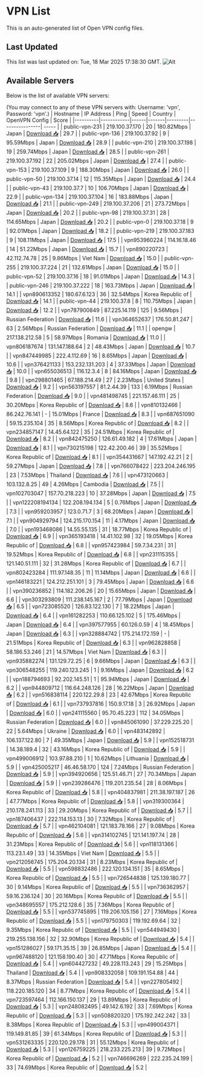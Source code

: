 # VPN List

This is an auto-generated list of Open VPN config files.

## Last Updated

This list was last updated on: Tue, 18 Mar 2025 17:38:30 GMT.
![Alt](https://repobeats.axiom.co/api/embed/186b98318ef1479477931607c1ad7d823f12451f.svg "Repobeats analytics image")

## Available Servers

Below is the list of available VPN servers:

(You may connect to any of these VPN servers with: Username: 'vpn', Password: 'vpn'.)
| Hostname | IP Address | Ping | Speed | Country | OpenVPN Config | Score |
|----------|------------|------|-------|---------|----------------| ----- |
| public-vpn-231 | 219.100.37.170 | 20 | 180.82Mbps | Japan | [Download 📥](./configs/server_0_JP.ovpn) | 29.7 |
| public-vpn-136 | 219.100.37.92 | 9 | 95.59Mbps | Japan | [Download 📥](./configs/server_1_JP.ovpn) | 28.9 |
| public-vpn-210 | 219.100.37.198 | 19 | 259.74Mbps | Japan | [Download 📥](./configs/server_2_JP.ovpn) | 28.5 |
| public-vpn-261 | 219.100.37.192 | 22 | 205.02Mbps | Japan | [Download 📥](./configs/server_3_JP.ovpn) | 27.4 |
| public-vpn-153 | 219.100.37.109 | 9 | 188.30Mbps | Japan | [Download 📥](./configs/server_4_JP.ovpn) | 26.0 |
| public-vpn-50 | 219.100.37.14 | 12 | 115.35Mbps | Japan | [Download 📥](./configs/server_5_JP.ovpn) | 24.4 |
| public-vpn-43 | 219.100.37.7 | 10 | 106.70Mbps | Japan | [Download 📥](./configs/server_6_JP.ovpn) | 22.9 |
| public-vpn-134 | 219.100.37.104 | 16 | 183.88Mbps | Japan | [Download 📥](./configs/server_7_JP.ovpn) | 21.1 |
| public-vpn-249 | 219.100.37.206 | 21 | 273.72Mbps | Japan | [Download 📥](./configs/server_8_JP.ovpn) | 20.2 |
| public-vpn-98 | 219.100.37.31 | 28 | 114.65Mbps | Japan | [Download 📥](./configs/server_9_JP.ovpn) | 20.2 |
| public-vpn-0 | 219.100.37.18 | 9 | 92.01Mbps | Japan | [Download 📥](./configs/server_10_JP.ovpn) | 18.2 |
| public-vpn-219 | 219.100.37.183 | 9 | 108.11Mbps | Japan | [Download 📥](./configs/server_11_JP.ovpn) | 17.5 |
| vpn953960224 | 114.16.18.46 | 14 | 51.22Mbps | Japan | [Download 📥](./configs/server_12_JP.ovpn) | 15.7 |
| vpn890220723 | 42.112.74.78 | 25 | 9.86Mbps | Viet Nam | [Download 📥](./configs/server_13_VN.ovpn) | 15.0 |
| public-vpn-255 | 219.100.37.224 | 21 | 132.61Mbps | Japan | [Download 📥](./configs/server_14_JP.ovpn) | 15.0 |
| public-vpn-52 | 219.100.37.16 | 18 | 91.01Mbps | Japan | [Download 📥](./configs/server_15_JP.ovpn) | 14.3 |
| public-vpn-246 | 219.100.37.222 | 18 | 163.73Mbps | Japan | [Download 📥](./configs/server_16_JP.ovpn) | 14.1 |
| vpn890613352 | 180.67.6.123 | 36 | 32.54Mbps | Korea Republic of | [Download 📥](./configs/server_17_KR.ovpn) | 14.1 |
| public-vpn-44 | 219.100.37.8 | 8 | 110.75Mbps | Japan | [Download 📥](./configs/server_18_JP.ovpn) | 12.2 |
| vpn787900849 | 87.225.14.119 | 125 | 9.56Mbps | Russian Federation | [Download 📥](./configs/server_19_RU.ovpn) | 11.6 |
| vpn364652637 | 176.50.81.247 | 63 | 2.56Mbps | Russian Federation | [Download 📥](./configs/server_20_RU.ovpn) | 11.1 |
| opengw | 217.138.212.58 | 5 | 58.97Mbps | Romania | [Download 📥](./configs/server_21_RO.ovpn) | 11.0 |
| vpn806187674 | 131.147.188.64 | 2 | 48.43Mbps | Japan | [Download 📥](./configs/server_22_JP.ovpn) | 10.7 |
| vpn847449985 | 222.4.112.69 | 16 | 8.65Mbps | Japan | [Download 📥](./configs/server_23_JP.ovpn) | 10.6 |
| vpn376421133 | 153.232.131.203 | 4 | 37.33Mbps | Japan | [Download 📥](./configs/server_24_JP.ovpn) | 10.0 |
| vpn655036513 | 116.12.3.4 | 8 | 84.16Mbps | Japan | [Download 📥](./configs/server_25_JP.ovpn) | 9.8 |
| vpn298801465 | 67.188.214.49 | 27 | 2.23Mbps | United States | [Download 📥](./configs/server_26_US.ovpn) | 9.2 |
| vpn563197557 | 81.2.44.39 | 133 | 6.19Mbps | Russian Federation | [Download 📥](./configs/server_27_RU.ovpn) | 9.0 |
| vpn481498745 | 221.157.46.111 | 25 | 30.20Mbps | Korea Republic of | [Download 📥](./configs/server_28_KR.ovpn) | 8.6 |
| vpn810132466 | 86.242.76.141 | - | 15.01Mbps | France | [Download 📥](./configs/server_29_FR.ovpn) | 8.3 |
| vpn687651090 | 59.15.235.104 | 35 | 8.56Mbps | Korea Republic of | [Download 📥](./configs/server_30_KR.ovpn) | 8.2 |
| vpn234857147 | 14.45.64.122 | 35 | 24.51Mbps | Korea Republic of | [Download 📥](./configs/server_31_KR.ovpn) | 8.2 |
| vpn842475250 | 126.61.49.182 | 4 | 17.61Mbps | Japan | [Download 📥](./configs/server_32_JP.ovpn) | 8.1 |
| vpn730215198 | 122.42.200.46 | 39 | 35.52Mbps | Korea Republic of | [Download 📥](./configs/server_33_KR.ovpn) | 8.1 |
| vpn354431667 | 147.192.42.21 | 2 | 59.27Mbps | Japan | [Download 📥](./configs/server_34_JP.ovpn) | 7.8 |
| vpn766078422 | 223.204.246.195 | 23 | 7.53Mbps | Thailand | [Download 📥](./configs/server_35_TH.ovpn) | 7.6 |
| vpn473120663 | 103.132.8.25 | 49 | 4.26Mbps | Cambodia | [Download 📥](./configs/server_36_KH.ovpn) | 7.5 |
| vpn102703047 | 157.70.218.223 | 10 | 37.28Mbps | Japan | [Download 📥](./configs/server_37_JP.ovpn) | 7.5 |
| vpn122208194134 | 122.208.194.134 | 5 | 0.76Mbps | Japan | [Download 📥](./configs/server_38_JP.ovpn) | 7.3 |
| vpn959203957 | 123.0.71.7 | 3 | 68.20Mbps | Japan | [Download 📥](./configs/server_39_JP.ovpn) | 7.1 |
| vpn904929794 | 124.215.170.154 | 11 | 4.17Mbps | Japan | [Download 📥](./configs/server_40_JP.ovpn) | 7.0 |
| vpn193468086 | 14.55.55.135 | 31 | 18.77Mbps | Korea Republic of | [Download 📥](./configs/server_41_KR.ovpn) | 6.9 |
| vpn365193418 | 14.41.102.98 | 32 | 19.05Mbps | Korea Republic of | [Download 📥](./configs/server_42_KR.ovpn) | 6.8 |
| vpn957423984 | 59.7.34.231 | 31 | 19.52Mbps | Korea Republic of | [Download 📥](./configs/server_43_KR.ovpn) | 6.8 |
| vpn231115355 | 121.140.51.111 | 32 | 31.28Mbps | Korea Republic of | [Download 📥](./configs/server_44_KR.ovpn) | 6.7 |
| vpn802423284 | 111.97.148.35 | 11 | 11.14Mbps | Japan | [Download 📥](./configs/server_45_JP.ovpn) | 6.6 |
| vpn146183221 | 124.212.251.101 | 3 | 79.45Mbps | Japan | [Download 📥](./configs/server_46_JP.ovpn) | 6.6 |
| vpn390236852 | 114.182.206.26 | 20 | 15.65Mbps | Japan | [Download 📥](./configs/server_47_JP.ovpn) | 6.6 |
| vpn303293809 | 111.238.145.167 | 2 | 77.79Mbps | Japan | [Download 📥](./configs/server_48_JP.ovpn) | 6.5 |
| vpn723085520 | 126.83.122.130 | 7 | 18.22Mbps | Japan | [Download 📥](./configs/server_49_JP.ovpn) | 6.4 |
| vpn161282253 | 110.66.125.102 | 5 | 175.46Mbps | Japan | [Download 📥](./configs/server_50_JP.ovpn) | 6.4 |
| vpn397577955 | 60.126.0.59 | 4 | 18.45Mbps | Japan | [Download 📥](./configs/server_51_JP.ovpn) | 6.3 |
| vpn328884742 | 175.214.172.159 | - | 21.51Mbps | Korea Republic of | [Download 📥](./configs/server_52_KR.ovpn) | 6.3 |
| vpn962828858 | 58.186.53.246 | 21 | 14.57Mbps | Viet Nam | [Download 📥](./configs/server_53_VN.ovpn) | 6.3 |
| vpn935882274 | 131.129.72.25 | 6 | 9.66Mbps | Japan | [Download 📥](./configs/server_54_JP.ovpn) | 6.3 |
| vpn306548255 | 119.240.123.245 | 1 | 9.16Mbps | Japan | [Download 📥](./configs/server_55_JP.ovpn) | 6.2 |
| vpn188794693 | 92.202.145.51 | 1 | 95.94Mbps | Japan | [Download 📥](./configs/server_56_JP.ovpn) | 6.2 |
| vpn944809712 | 116.64.248.126 | 28 | 16.22Mbps | Japan | [Download 📥](./configs/server_57_JP.ovpn) | 6.2 |
| vpn516838114 | 220.122.29.8 | 23 | 42.67Mbps | Korea Republic of | [Download 📥](./configs/server_58_KR.ovpn) | 6.1 |
| vpn737937816 | 150.9.17.18 | 3 | 26.92Mbps | Japan | [Download 📥](./configs/server_59_JP.ovpn) | 6.0 |
| vpn241115560 | 95.70.45.223 | 112 | 34.05Mbps | Russian Federation | [Download 📥](./configs/server_60_RU.ovpn) | 6.0 |
| vpn845061090 | 37.229.225.20 | 22 | 5.64Mbps | Ukraine | [Download 📥](./configs/server_61_UA.ovpn) | 6.0 |
| vpn483142892 | 106.137.122.80 | 7 | 49.35Mbps | Japan | [Download 📥](./configs/server_62_JP.ovpn) | 5.9 |
| vpn152518731 | 14.38.189.4 | 32 | 43.16Mbps | Korea Republic of | [Download 📥](./configs/server_63_KR.ovpn) | 5.9 |
| vpn499006912 | 103.97.88.210 | 1 | 10.62Mbps | Lithuania | [Download 📥](./configs/server_64_LT.ovpn) | 5.9 |
| vpn425005217 | 46.46.58.170 | 124 | 7.24Mbps | Russian Federation | [Download 📥](./configs/server_65_RU.ovpn) | 5.9 |
| vpn394920656 | 125.51.46.71 | 27 | 70.34Mbps | Japan | [Download 📥](./configs/server_66_JP.ovpn) | 5.9 |
| vpn239286476 | 119.201.235.54 | 28 | 8.06Mbps | Korea Republic of | [Download 📥](./configs/server_67_KR.ovpn) | 5.8 |
| vpn404837981 | 211.38.197.187 | 26 | 47.77Mbps | Korea Republic of | [Download 📥](./configs/server_68_KR.ovpn) | 5.8 |
| vpn319300364 | 210.178.241.113 | 33 | 29.20Mbps | Korea Republic of | [Download 📥](./configs/server_69_KR.ovpn) | 5.7 |
| vpn187406437 | 222.114.153.13 | 30 | 7.32Mbps | Korea Republic of | [Download 📥](./configs/server_70_KR.ovpn) | 5.7 |
| vpn462104081 | 121.183.78.166 | 27 | 9.08Mbps | Korea Republic of | [Download 📥](./configs/server_71_KR.ovpn) | 5.6 |
| vpn314102745 | 121.141.197.74 | 28 | 31.23Mbps | Korea Republic of | [Download 📥](./configs/server_72_KR.ovpn) | 5.6 |
| vpn118131366 | 113.23.1.49 | 33 | 14.35Mbps | Viet Nam | [Download 📥](./configs/server_73_VN.ovpn) | 5.5 |
| vpn212056745 | 175.204.20.134 | 31 | 8.23Mbps | Korea Republic of | [Download 📥](./configs/server_74_KR.ovpn) | 5.5 |
| vpn598832486 | 222.120.134.151 | 35 | 8.65Mbps | Korea Republic of | [Download 📥](./configs/server_75_KR.ovpn) | 5.5 |
| vpn726544838 | 125.139.180.77 | 30 | 9.14Mbps | Korea Republic of | [Download 📥](./configs/server_76_KR.ovpn) | 5.5 |
| vpn736362957 | 59.16.236.124 | 30 | 20.16Mbps | Korea Republic of | [Download 📥](./configs/server_77_KR.ovpn) | 5.5 |
| vpn348695557 | 175.212.128.6 | 35 | 7.36Mbps | Korea Republic of | [Download 📥](./configs/server_78_KR.ovpn) | 5.5 |
| vpn537745895 | 119.206.105.156 | 27 | 7.16Mbps | Korea Republic of | [Download 📥](./configs/server_79_KR.ovpn) | 5.5 |
| vpn179750303 | 119.192.69.64 | 32 | 9.35Mbps | Korea Republic of | [Download 📥](./configs/server_80_KR.ovpn) | 5.5 |
| vpn544949430 | 219.255.138.156 | 32 | 32.90Mbps | Korea Republic of | [Download 📥](./configs/server_81_KR.ovpn) | 5.4 |
| vpn151286027 | 59.171.35.15 | 39 | 26.85Mbps | Japan | [Download 📥](./configs/server_82_JP.ovpn) | 5.4 |
| vpn967488120 | 121.158.190.40 | 30 | 47.71Mbps | Korea Republic of | [Download 📥](./configs/server_83_KR.ovpn) | 5.4 |
| vpn604427232 | 49.228.113.243 | 29 | 15.25Mbps | Thailand | [Download 📥](./configs/server_84_TH.ovpn) | 5.4 |
| vpn908332058 | 109.191.154.88 | 44 | 8.37Mbps | Russian Federation | [Download 📥](./configs/server_85_RU.ovpn) | 5.4 |
| vpn227805492 | 118.220.185.120 | 34 | 8.77Mbps | Korea Republic of | [Download 📥](./configs/server_86_KR.ovpn) | 5.4 |
| vpn723597464 | 112.166.150.137 | 29 | 13.89Mbps | Korea Republic of | [Download 📥](./configs/server_87_KR.ovpn) | 5.3 |
| vpn248082495 | 49.142.6.192 | 33 | 7.69Mbps | Korea Republic of | [Download 📥](./configs/server_88_KR.ovpn) | 5.3 |
| vpn508820320 | 175.192.242.242 | 33 | 8.38Mbps | Korea Republic of | [Download 📥](./configs/server_89_KR.ovpn) | 5.3 |
| vpn499004371 | 119.149.81.85 | 39 | 61.34Mbps | Korea Republic of | [Download 📥](./configs/server_90_KR.ovpn) | 5.3 |
| vpn531263335 | 220.120.29.178 | 31 | 55.12Mbps | Korea Republic of | [Download 📥](./configs/server_91_KR.ovpn) | 5.3 |
| vpn126759225 | 218.233.225.213 | 39 | 9.72Mbps | Korea Republic of | [Download 📥](./configs/server_92_KR.ovpn) | 5.2 |
| vpn746696269 | 222.235.24.199 | 33 | 74.69Mbps | Korea Republic of | [Download 📥](./configs/server_93_KR.ovpn) | 5.2 |
